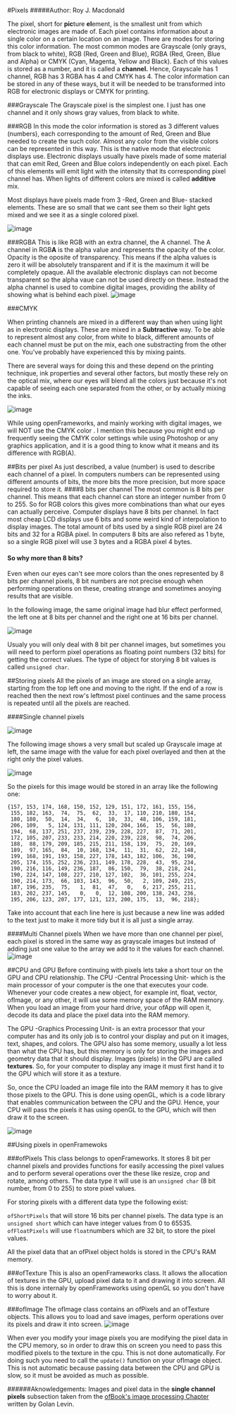 #Pixels
#####Author: Roy J. Macdonald


The pixel, short for **pic**ture **el**ement, is the smallest unit from which electronic images are made of. Each pixel contains information about a single color on a certain location on an image. There are modes for storing this color information. The most common modes are Grayscale (only grays, from black to white), RGB (Red, Green and Blue), RGBA (Red, Green, Blue and Alpha) or CMYK (Cyan, Magenta, Yellow and Black). Each of this values is stored as a number, and it is called a **channel.** Hence, Grayscale has 1 channel, RGB has 3 RGBA has 4 and CMYK has 4. The color information can be stored in any of these ways, but it will be needed to be transformed into RGB for electronic displays or CMYK for printing.

###Grayscale
The Grayscale pixel is the simplest one. I just has one channel and it only shows gray values, from black to white.

###RGB
In this mode the color information is stored as 3 different values (numbers), each corresponding to the amount of Red, Green and Blue needed to create the such color. Almost any color from the visible colors can be represented in this way.
This is the native mode that electronic displays use.
Electronic displays usually have pixels made of some material that can emit Red, Green and Blue colors independently on each pixel. Each of this elements will emit light with the intensity that its corresponding pixel channel has. When lights of different colors are mixed is called **additive** mix. 

Most displays have pixels made from 3 -Red, Green and Blue- stacked elements. 
These are so small that we cant see them so their light gets mixed and we see it as a single colored pixel.

![image](imgs/rgb-screen.jpg)



###RGBA
This is like RGB with an extra channel, the A channel. The A channel in RGB**A** is the alpha value and represents the opacity of the color. Opacity is the oposite of transparency. This means if the alpha values is zero it will be absolutely transparent and if it is the maximum it will be completely opaque. All the available electronic displays can not become transparent so the alpha vaue can not be used directly on these. Instead the alpha channel is used to combine digital images, providing the ability of showing what is behind each pixel.
![image](imgs/rgba.jpg)



###CMYK

When printing channels are mixed in a different way than when using light as in electronic displays. These are mixed in a **Subtractive** way. To be able to represent almost any color, from white to black, different amounts of each channel must be put on the mix, each one substracting from the other one. You've probably have experienced this by mixing paints.

There are several ways for doing this and these depend on the printing technique, ink properties and several other factors, but mostly these rely on the optical mix, where our eyes will blend all the colors just because it's not capable of seeing each one separated from the other, or by actually mixing the inks.

![image](imgs/cmyk.jpg)

While using openFrameworks, and mainly working with digital images, we will NOT use the CMYK color . I mention this because you might end up frequently seeing the CMYK color settings while using Photoshop or any graphics application, and it is a good thing to know what it means and its difference with RGB(A).


##Bits per pixel
As just described, a value (number) is used to describe each channel of a pixel.
In computers numbers can be represented using different amounts of bits, the more bits the more precision, but more space required to store it. 
####8 bits per channel
The most common is 8 bits per channel. This means that each channel can store an integer number from 0 to 255. So for RGB colors this gives more combinations than what our eyes can actually perceive. Computer displays have 8 bits per channel. In fact most cheap LCD displays use 6 bits and some weird kind of interpolation to display images. The total amount of bits used by a single RGB pixel are 24 bits and 32 for a RGBA pixel.
In computers 8 bits are also refered as 1 byte, so a single RGB pixel will use 3 bytes and a RGBA pixel 4 bytes.

#### So why more than 8 bits?
Even when our eyes can't see more colors than the ones represented by 8 bits per channel pixels, 8 bit numbers are not precise enough when performing operations on these, creating strange and sometimes anoying results that are visible.

In the following image, the same original image had blur effect performed, the left one at 8 bits per channel and the right one at 16 bits per channel.

![image](imgs/8bits_vs_16bits.png)


Usualy you will only deal with 8 bit per channel images, but sometimes you will need to perform pixel operations as floating point numbers (32 bits) for getting the correct values. The type of object for storying 8 bit values is called ```unsigned char```.



##Storing pixels
All the pixels of an image are stored on a single array, starting from the top left one and moving to the right. If the end of a row is reached then the next row's leftmost pixel continues and the same process is repeated until all the pixels are reached.

####Single channel pixels

![image](imgs/pixels_in_memory.png)

The following image shows a very small but scaled up Grayscale image at left, the same image with the value for each pixel overlayed and then at the right only the pixel values.

![image](imgs/lincoln_pixel_values.png)

So the pixels for this image would be stored in an array like the following one:

```
{157, 153, 174, 168, 150, 152, 129, 151, 172, 161, 155, 156,
 155, 182, 163,  74,  75,  62,  33,  17, 110, 210, 180, 154,
 180, 180,  50,  14,  34,   6,  10,  33,  48, 106, 159, 181,
 206, 109,   5, 124, 131, 111, 120, 204, 166,  15,  56, 180,
 194,  68, 137, 251, 237, 239, 239, 228, 227,  87,  71, 201,
 172, 105, 207, 233, 233, 214, 220, 239, 228,  98,  74, 206,
 188,  88, 179, 209, 185, 215, 211, 158, 139,  75,  20, 169,
 189,  97, 165,  84,  10, 168, 134,  11,  31,  62,  22, 148,
 199, 168, 191, 193, 158, 227, 178, 143, 182, 106,  36, 190,
 205, 174, 155, 252, 236, 231, 149, 178, 228,  43,  95, 234,
 190, 216, 116, 149, 236, 187,  86, 150,  79,  38, 218, 241,
 190, 224, 147, 108, 227, 210, 127, 102,  36, 101, 255, 224,
 190, 214, 173,  66, 103, 143,  96,  50,   2, 109, 249, 215,
 187, 196, 235,  75,   1,  81,  47,   0,   6, 217, 255, 211,
 183, 202, 237, 145,   0,   0,  12, 108, 200, 138, 243, 236,
 195, 206, 123, 207, 177, 121, 123, 200, 175,  13,  96, 218};
```
Take into account that each line here is just because a new line was added to the text just to make it more tidy but it is all just a single array.

####Multi Channel pixels
When we have more than one channel per pixel, each pixel is stored in the same way as grayscale images but instead of adding just one value to the array we add to it the values for each channel.
![image](imgs/pixelsMemoryRGB.jpg)


##CPU and GPU
Before continuing with pixels lets take a short tour on the GPU and CPU relationship.
The CPU -Central Processing Unit- which is the main processor of your computer is the one that executes your code. Whenever your code creates a new object, for example int, float, vector<float>, ofImage, or any other, it will use some memory space of the RAM memory. When you load an image from your hard drive, your ofApp will open it, decode its data and place the pixel data into the RAM memory.

The GPU -Graphics Processing Unit- is an extra processor that your computer has and its only job is to control your display and put on it images, text, shapes, and colors. The GPU also has some memory, usually a lot less than what the CPU has, but this memory is only for storing the images and geometry data that it should display. Images (pixels) in the GPU are called **textures**. So, for your computer to display any image it must first hand it to the GPU which will store it as a texture.

So, once the CPU loaded an image file into the RAM memory it has to give those pixels to the GPU. This is done using openGL, which is a code library that enables communication between the CPU and the GPU. Hence, your CPU will pass the pixels it has using openGL to the GPU, which will then draw it to the screen.


![image](imgs/cpuGpu_lo.jpeg)
		

##Using pixels in openFramewoks

###ofPixels
This class belongs to openFrameworks. It stores 8 bit per channel pixels and provides functions for easily accessing the pixel values and to perform several operations over the these like resize, crop and rotate, among others. The data type it will use is an ```unsigned char``` (8 bit number, from 0 to 255) to store pixel values.

For storing pixels with a different data type the following exist:

`ofShortPixels` that will store 16 bits per channel pixels. The data type is an `unsigned short` which can have integer values from 0 to 65535.
`ofFloatPixels` will use `float`numbers which are 32 bit, to store the pixel values.

All the pixel data that an ofPixel object holds is stored in the CPU's RAM memory.


###ofTexture
This is also an openFrameworks class. It allows the allocation of textures in the GPU, upload pixel data to it and drawing it into screen. All this is done internaly by openFrameworks using openGL so you don't have to worry about it.


###ofImage
The ofImage class contains an ofPixels and an ofTexture objects. This allows you to load and save images, perform operations over its pixels and draw it into screen.
![image](imgs/ofImage.jpg)

When ever you modify your image pixels you are modifying the pixel data in the CPU memory, so in order to draw this on screen you need to pass this modified pixels to the texture in the cpu. This is not done automatically. For doing such you need to call the ```update()``` function on your ofImage object. This is not automatic because passing data between the CPU and GPU is slow, so it must be avoided as much as possible.


######Aknowledgements:
Images and pixel data in the **single channel pixels** subsection taken from the [ofBook's image processing Chapter](https://github.com/openframeworks/ofBook/blob/master/chapters/image_processing_computer_vision/chapter.md) written by Golan Levin.

